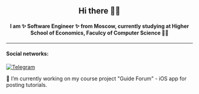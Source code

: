 ## <div align="center"> Hi there ✌🏻 </div>
#### <div align="center"> I am ✨ Software Engineer ✨ from Moscow, currently studying at Higher School of Economics, Faculcy of Computer Science 👩‍💻 </div>
---
#### Social networks:
[![Telegram](https://img.shields.io/badge/telegram-1DA1F2?logo=telegram&style=for-the-badge&logoColor=fff)](https://t.me/alkmnd)


🔭 I’m currently working on my course project "Guide Forum" - iOS app for posting tutorials. 
<!--
**alkmnd/alkmnd** is a ✨ _special_ ✨ repository because its `README.md` (this file) appears on your GitHub profile.

Here are some ideas to get you started:

- 🔭 I’m currently working on ...
- 🌱 I’m currently learning ...
- 👯 I’m looking to collaborate on ...
- 🤔 I’m looking for help with ...
- 💬 Ask me about ...
- 📫 How to reach me: ...
- 😄 Pronouns: ...
- ⚡ Fun fact: ...
-->

